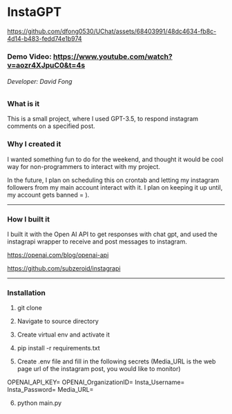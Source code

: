 # InstaGPT

https://github.com/dfong0530/UChat/assets/68403991/48dc4634-fb8c-4d14-b483-fedd74e1b974

### Demo Video: https://www.youtube.com/watch?v=aozr4XJpuC0&t=4s 

###### Developer: David Fong

### What is it

This is a small project, where I used GPT-3.5, to respond instagram comments on a specified post.

### Why I created it

I wanted something fun to do for the weekend, and thought it would be cool way for non-programmers to interact with my project.

In the future, I plan on scheduling this on crontab and letting my instagram followers from my main account interact with it. I plan on keeping it up until, my account gets banned = ).

---

### How I built it

I built it with the Open AI API to get responses with chat gpt, and used the instagrapi wrapper to receive and post messages to instagram.

https://openai.com/blog/openai-api

https://github.com/subzeroid/instagrapi


---

### Installation

1. git clone

2. Navigate to source directory

3. Create virtual env and activate it

5. pip install -r requirements.txt

5. Create .env file and fill in the following secrets (Media_URL is the web page url of the instagram post, you would like to monitor)

OPENAI_API_KEY=
OPENAI_OrganizationID=
Insta_Username=
Insta_Password=
Media_URL=

6. python main.py